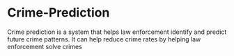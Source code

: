 # Crime-Prediction
Crime prediction is a system that helps law enforcement identify and predict future crime patterns. It can help reduce crime rates by helping law enforcement solve crimes

